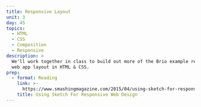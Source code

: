 ```yaml
---
title: Responsive Layout
unit: 3
day: 45
topics:
  - HTML
  - CSS
  - Composition
  - Responsive
description: >
  We'll work together in class to build out more of the Brio example responsive
  web app layout in HTML & CSS.
prep:
  - format: Reading
    link: >-
      https://www.smashingmagazine.com/2015/04/using-sketch-for-responsive-web-design-case-study/
    title: Using Sketch For Responsive Web Design
---
```


